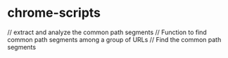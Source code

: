 # chrome-scripts

// extract and analyze the common path segments
// Function to find common path segments among a group of URLs
// Find the common path segments
